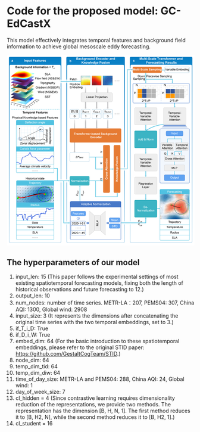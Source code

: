 # Code for the proposed model: GC-EdCastX

This model effectively integrates temporal features and background field information to achieve global mesoscale eddy forecasting.

<img src="figure/GC-EdCastX.jpg" alt="model archtecture" style="zoom:80%;" />


## The hyperparameters of our model
1. input_len: 15 (This paper follows the experimental settings of most existing spatiotemporal forecasting models, fixing both the length of historical observations and future forecasting to 12.)
2. output_len: 10
3. num_nodes: number of time series. METR-LA：207, PEMS04: 307, China AQI: 1300, Global wind: 2908
4. input_size: 3 (It represents the dimensions after concatenating the original time series with the two temporal embeddings, set to 3.)
5. if_T_i_D: True
6. if_D_i_W: True
7. embed_dim: 64 (For the basic introduction to these spatiotemporal embeddings, please refer to the original STID paper: https://github.com/GestaltCogTeam/STID.)
8. node_dim: 64
9. temp_dim_tid: 64
10. temp_dim_diw: 64
11. time_of_day_size: METR-LA and PEMS04: 288, China AQI: 24, Global wind: 1
12. day_of_week_size: 7
13. cl_hidden = 4  (Since contrastive learning requires dimensionality reduction of the representations, we provide two methods. The representation has the dimension [B, H, N, 1]. The first method reduces it to [B, H2, N], while the second method reduces it to [B, H2, 1].)
14. cl_student = 16
